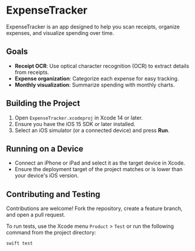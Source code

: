 # ExpenseTracker

ExpenseTracker is an app designed to help you scan receipts, organize expenses, and visualize spending over time.

## Goals

- **Receipt OCR**: Use optical character recognition (OCR) to extract details from receipts.
- **Expense organization**: Categorize each expense for easy tracking.
- **Monthly visualization**: Summarize spending with monthly charts.

## Building the Project

1. Open `ExpenseTracker.xcodeproj` in Xcode 14 or later.
2. Ensure you have the iOS 15 SDK or later installed.
3. Select an iOS simulator (or a connected device) and press **Run**.

## Running on a Device

- Connect an iPhone or iPad and select it as the target device in Xcode.
- Ensure the deployment target of the project matches or is lower than your device's iOS version.

## Contributing and Testing

Contributions are welcome! Fork the repository, create a feature branch, and open a pull request.

To run tests, use the Xcode menu `Product` > `Test` or run the following command from the project directory:
```bash
swift test
```

